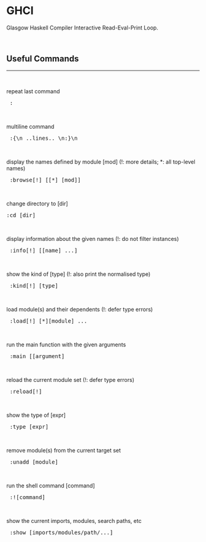 
# GHCI

Glasgow Haskell Compiler Interactive Read-Eval-Print Loop.

<br>

## Useful Commands 
---

<br>

repeat last command
<pre> : </pre>

<br>

multiline command
<pre> :{\n ..lines.. \n:}\n </pre>       

<br>

display the names defined by module [mod] (!: more details; *: all top-level names)
<pre> :browse[!] [[*] [mod]] </pre>

<br>

change directory to [dir]
<pre>:cd [dir] </pre>                   

<br>

display information about the given names (!: do not filter instances)
<pre> :info[!] [[name] ...]</pre>

<br>

show the kind of [type] (!: also print the normalised type)
<pre> :kind[!] [type] </pre>      

<br>

load module(s) and their dependents (!: defer type errors)
<pre> :load[!] [*][module] ... </pre>

<br>

run the main function with the given arguments
<pre> :main [[argument] </pre>

<br>

reload the current module set (!: defer type errors)
<pre> :reload[!] </pre>      

<br>

show the type of [expr]
<pre> :type [expr] </pre>      

<br>

remove module(s) from the current target set
<pre> :unadd [module] </pre>      

<br>

run the shell command [command]
<pre> :![command] </pre>      

<br>

show the current imports, modules, search paths, etc
<pre> :show [imports/modules/path/...] </pre>
